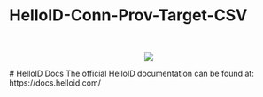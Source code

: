 # HelloID-Conn-Prov-Target-CSV
<br />
<p align="center">
  <img src="https://www.tools4ever.nl/connector-logos/csv-logo.png">
</p>
# HelloID Docs
The official HelloID documentation can be found at: https://docs.helloid.com/
